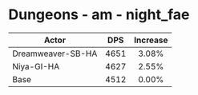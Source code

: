 # Dungeons - am - night_fae
| Actor | DPS | Increase |
|---|:---:|:---:|
|Dreamweaver-SB-HA|4651|3.08%|
|Niya-GI-HA|4627|2.55%|
|Base|4512|0.00%|
